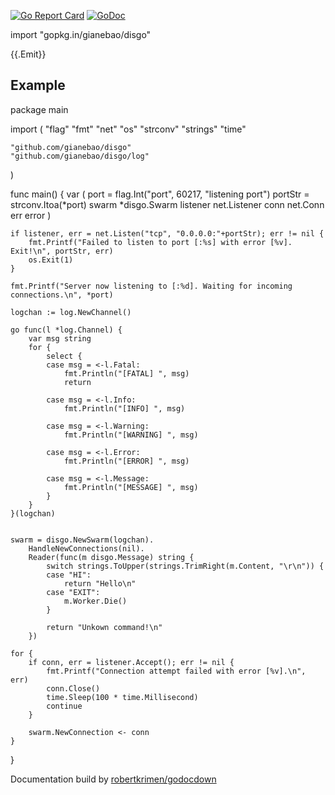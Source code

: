[![Go Report Card](https://goreportcard.com/badge/github.com/matchmove/rest)](https://goreportcard.com/report/github.com/gianebao/disgo)
[![GoDoc](https://godoc.org/github.com/matchmove/rest?status.svg)](https://godoc.org/github.com/gianebao/disgo)

  import "gopkg.in/gianebao/disgo"

{{.Emit}}

## Example

  package main

  import (
  	"flag"
  	"fmt"
  	"net"
  	"os"
  	"strconv"
  	"strings"
  	"time"

  	"github.com/gianebao/disgo"
  	"github.com/gianebao/disgo/log"
  )

  func main() {
  	var (
  		port     = flag.Int("port", 60217, "listening port")
  		portStr  = strconv.Itoa(*port)
  		swarm    *disgo.Swarm
  		listener net.Listener
  		conn     net.Conn
  		err      error
  	)

  	if listener, err = net.Listen("tcp", "0.0.0.0:"+portStr); err != nil {
  		fmt.Printf("Failed to listen to port [:%s] with error [%v]. Exit!\n", portStr, err)
  		os.Exit(1)
  	}

  	fmt.Printf("Server now listening to [:%d]. Waiting for incoming connections.\n", *port)

  	logchan := log.NewChannel()

  	go func(l *log.Channel) {
  		var msg string
  		for {
  			select {
  			case msg = <-l.Fatal:
  				fmt.Println("[FATAL] ", msg)
  				return

  			case msg = <-l.Info:
  				fmt.Println("[INFO] ", msg)

  			case msg = <-l.Warning:
  				fmt.Println("[WARNING] ", msg)

  			case msg = <-l.Error:
  				fmt.Println("[ERROR] ", msg)

  			case msg = <-l.Message:
  				fmt.Println("[MESSAGE] ", msg)
  			}
  		}
  	}(logchan)


  	swarm = disgo.NewSwarm(logchan).
  		HandleNewConnections(nil).
  		Reader(func(m disgo.Message) string {
  			switch strings.ToUpper(strings.TrimRight(m.Content, "\r\n")) {
  			case "HI":
  				return "Hello\n"
  			case "EXIT":
  				m.Worker.Die()
  			}

  			return "Unkown command!\n"
  		})

  	for {
  		if conn, err = listener.Accept(); err != nil {
  			fmt.Printf("Connection attempt failed with error [%v].\n", err)
  			conn.Close()
  			time.Sleep(100 * time.Millisecond)
  			continue
  		}

  		swarm.NewConnection <- conn
  	}
  }

Documentation build by [robertkrimen/godocdown](https://github.com/robertkrimen/godocdown)

